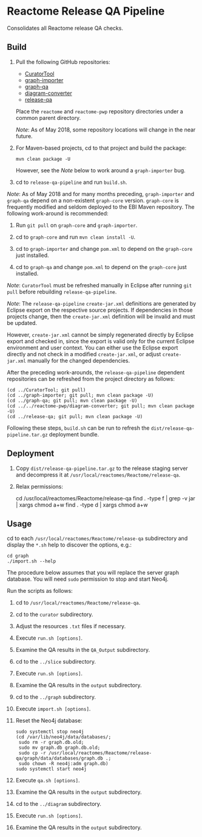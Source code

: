 Reactome Release QA Pipeline
============================
Consolidates all Reactome release QA checks.

Build
-----
1. Pull the following GitHub repositories:

   - [CuratorTool](https://github.com/reactome/CuratorTool.git)
   - [graph-importer](https://github.com/reactome/graph-importer.git)
   - [graph-qa](https://github.com/reactome/graph-qa.git)
   - [diagram-converter](https://github.com/reactome-pwp/diagram-converter.git)
   - [release-qa](https://github.com/reactome/release-qa.git)

   Place the `reactome` and `reactome-pwp` repository directories
   under a common parent directory.

   _Note_: As of May 2018, some repository locations will change in
   the near future.

2. For Maven-based projects, cd to that project and build the package:

       mvn clean package -U

   However, see the _Note_ below to work around a `graph-importer` bug.

3. cd to `release-qa-pipeline` and run `build.sh`.

_Note_: As of May 2018 and for many months preceding, `graph-importer`
and `graph-qa` depend on a non-existent `graph-core` version.
`graph-core` is frequently modified and seldom deployed to the EBI
Maven repository. The following work-around is recommended:

1. Run `git pull` on `graph-core` and `graph-importer`.

2. cd to `graph-core` and run `mvn clean install -U`.

3. cd to `graph-importer` and change `pom.xml` to depend on the
   `graph-core` just installed.

3. cd to `graph-qa` and change `pom.xml` to depend on the
   `graph-core` just installed.

_Note_: `CuratorTool` must be refreshed manually in Eclipse after
running `git pull` before rebuilding `release-qa-pipeline`.

_Note_: The `release-qa-pipeline` `create-jar.xml` definitions are
generated by Eclipse export on the respective source projects.
If dependencies in those projects change, then the `create-jar.xml`
definition will be invalid and must be updated.

However, `create-jar.xml` cannot be simply regenerated directly by
Eclipse export and checked in, since the export is valid only for
the current Eclipse environment and user context. You can either
use the Eclipse export directly and not check in a modified
`create-jar.xml`, or adjust `create-jar.xml` manually for the
changed dependencies.

After the preceding work-arounds, the `release-qa-pipeline` dependent
repositories can be refreshed from the project directory as follows:

    (cd ../CuratorTool; git pull)
    (cd ../graph-importer; git pull; mvn clean package -U)
    (cd ../graph-qa; git pull; mvn clean package -U)
    (cd ../../reactome-pwp/diagram-converter; git pull; mvn clean package -U)
    (cd ../release-qa; git pull; mvn clean package -U)

Following these steps, `build.sh` can be run to refresh the
`dist/release-qa-pipeline.tar.gz` deployment bundle.

Deployment
----------

1. Copy `dist/release-qa-pipeline.tar.gz` to the release
   staging server and decompress it at
   `/usr/local/reactomes/Reactome/release-qa`.

2. Relax permissions:

   cd /usr/local/reactomes/Reactome/release-qa
   find . -type f | grep -v jar | xargs chmod a+w
   find . -type d | xargs chmod a+w

Usage
-----
cd to each `/usr/local/reactomes/Reactome/release-qa`
subdirectory and display the `*.sh` help to discover the
options,
e.g.:

    cd graph
    ./import.sh --help

The procedure below assumes that you will replace the server
graph database. You will need `sudo` permission to stop and
start Neo4j.

Run the scripts as follows:

1. cd to `/usr/local/reactomes/Reactome/release-qa`.

11. cd to the `curator` subdirectory.

12. Adjust the resources `.txt` files if necessary.

13. Execute `run.sh [options]`.

14. Examine the QA results in the `QA_Output` subdirectory.

21. cd to the `../slice` subdirectory.

22. Execute `run.sh [options]`.

23. Examine the QA results in the `output` subdirectory.

31. cd to the `../graph` subdirectory.

32. Execute `import.sh [options]`.

33. Reset the Neo4j database:

        sudo systemctl stop neo4j
        (cd /var/lib/neo4j/data/databases/;
         sudo rm -r graph.db.old;
         sudo mv graph.db graph.db.old;
         sudo cp -r /usr/local/reactomes/Reactome/release-qa/graph/data/databases/graph.db .;
         sudo chown -R neo4j:adm graph.db)
        sudo systemctl start neo4j

34. Execute `qa.sh [options]`.

35. Examine the QA results in the `output` subdirectory.

41. cd to the `../diagram` subdirectory.

42. Execute `run.sh [options]`.

43. Examine the QA results in the `output` subdirectory.
